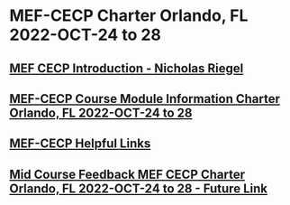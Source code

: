 # MEF-CECP Charter Orlando, FL 2022-OCT-24 to 28
## [MEF CECP Introduction - Nicholas Riegel](https://docs.google.com/presentation/d/11ZlK0aTZtwksAKQZjM3vuOXdUHV06VJTYQbiXrqRE7w/edit?usp=sharing)
## [MEF-CECP Course Module Information Charter Orlando, FL 2022-OCT-24 to 28](https://docs.google.com/spreadsheets/d/1-nvEjcHWD2mnTryeAHmIG--a0OI70f_VXVJh7KP2Wl0/edit?usp=sharing)
## [MEF-CECP Helpful Links](https://docs.google.com/document/d/1nzROVPcKF1c28RvWyq-QCJy8JYeUmAMma6pF0houAg4/edit?usp=sharing)
## [Mid Course Feedback MEF CECP Charter Orlando, FL 2022-OCT-24 to 28 - Future Link]()
